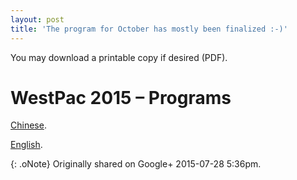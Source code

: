```yaml
---
layout: post
title: 'The program for October has mostly been finalized :-)'
---
```


You may download a printable copy if desired (PDF).

# WestPac 2015 – Programs

[Chinese](http://chapters.aallnet.org/westpac/2015honolulu/files/CAFLL-WESTPAC_Chinese.pdf).

[English](http://chapters.aallnet.org/westpac/2015honolulu/files/CAFLL-WESTPAC_English.pdf).

{: .oNote} Originally shared on Google+ 2015-07-28 5:36pm.
